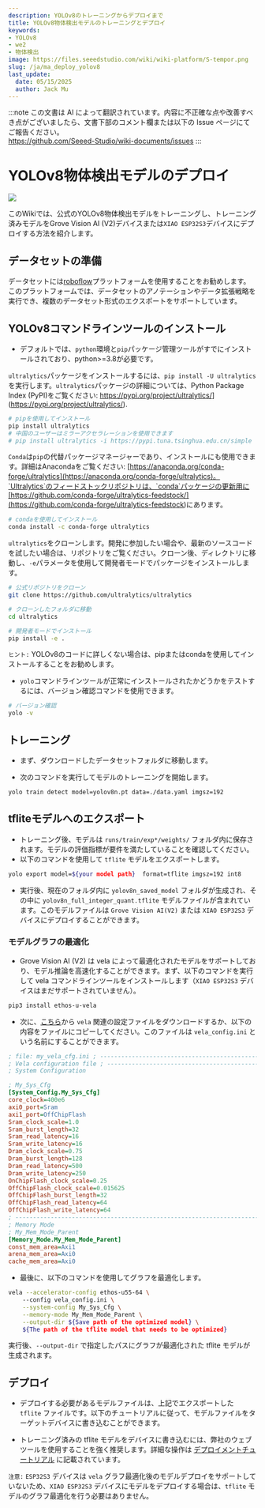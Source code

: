 ```yaml
---
description: YOLOv8のトレーニングからデプロイまで
title: YOLOv8物体検出モデルのトレーニングとデプロイ
keywords:
- YOLOv8
- we2 
- 物体検出
image: https://files.seeedstudio.com/wiki/wiki-platform/S-tempor.png
slug: /ja/ma_deploy_yolov8
last_update:
  date: 05/15/2025
  author: Jack Mu
---
```

:::note
この文書は AI によって翻訳されています。内容に不正確な点や改善すべき点がございましたら、文書下部のコメント欄または以下の Issue ページにてご報告ください。  
https://github.com/Seeed-Studio/wiki-documents/issues
:::

# YOLOv8物体検出モデルのデプロイ

<div style={{textAlign:'center'}}><img src="https://files.seeedstudio.com/sscma/static/detection_person_yolov8.png" style={{width:600, height:'auto'}}/></div>

このWikiでは、公式のYOLOv8物体検出モデルをトレーニングし、トレーニング済みモデルをGrove Vision AI (V2)デバイスまたは`XIAO ESP32S3`デバイスにデプロイする方法を紹介します。

## データセットの準備

データセットには[roboflow](https://universe.roboflow.com/)プラットフォームを使用することをお勧めします。このプラットフォームでは、データセットのアノテーションやデータ拡張戦略を実行でき、複数のデータセット形式のエクスポートをサポートしています。

## YOLOv8コマンドラインツールのインストール

- デフォルトでは、`python`環境と`pip`パッケージ管理ツールがすでにインストールされており、python>=3.8が必要です。

<Tabs>

<TabItem value="pip installation" label="pip">

`ultralytics`パッケージをインストールするには、`pip install -U ultralytics`を実行します。`ultralytics`パッケージの詳細については、Python Package Index (PyPI)をご覧ください: <https://pypi.org/project/ultralytics/>](<https://pypi.org/project/ultralytics/>).

```bash
# pipを使用してインストール
pip install ultralytics
# 中国のユーザーはミラーアクセラレーションを使用できます
# pip install ultralytics -i https://pypi.tuna.tsinghua.edu.cn/simple
```

</TabItem>

<TabItem value="conda installation" label="conda">

`Conda`は`pip`の代替パッケージマネージャーであり、インストールにも使用できます。詳細はAnacondaをご覧ください: [https://anaconda.org/conda-forge/ultralytics](https://anaconda.org/conda-forge/ultralytics)。`Ultralytics`のフィードストックリポジトリは、`conda`パッケージの更新用に[https://github.com/conda-forge/ultralytics-feedstock/](<https://github.com/conda-forge/ultralytics-feedstock>)にあります。

```bash
# condaを使用してインストール
conda install -c conda-forge ultralytics
```

</TabItem>

<TabItem value="Git installation" label="Git">

`ultralytics`をクローンします。開発に参加したい場合や、最新のソースコードを試したい場合は、リポジトリをご覧ください。クローン後、ディレクトリに移動し、`-e`パラメータを使用して開発者モードでパッケージをインストールします。

```bash
# 公式リポジトリをクローン
git clone https://github.com/ultralytics/ultralytics

# クローンしたフォルダに移動
cd ultralytics

# 開発者モードでインストール
pip install -e .
```

</TabItem>

</Tabs>

`ヒント:` YOLOv8のコードに詳しくない場合は、pipまたはcondaを使用してインストールすることをお勧めします。

- `yolo`コマンドラインツールが正常にインストールされたかどうかをテストするには、バージョン確認コマンドを使用できます。

```bash
# バージョン確認
yolo -v
```

## トレーニング

- まず、ダウンロードしたデータセットフォルダに移動します。

- 次のコマンドを実行してモデルのトレーニングを開始します。

```bash
yolo train detect model=yolov8n.pt data=./data.yaml imgsz=192
```

## tfliteモデルへのエクスポート

- トレーニング後、モデルは `runs/train/exp*/weights/` フォルダ内に保存されます。モデルの評価指標が要件を満たしていることを確認してください。
- 以下のコマンドを使用して `tflite` モデルをエクスポートします。

```bash
yolo export model=${your model path}  format=tflite imgsz=192 int8
```

- 実行後、現在のフォルダ内に `yolov8n_saved_model` フォルダが生成され、その中に `yolov8n_full_integer_quant.tflite` モデルファイルが含まれています。このモデルファイルは `Grove Vision AI(V2)` または `XIAO ESP32S3` デバイスにデプロイすることができます。

### モデルグラフの最適化

- Grove Vision AI (V2) は vela によって最適化されたモデルをサポートしており、モデル推論を高速化することができます。まず、以下のコマンドを実行して vela コマンドラインツールをインストールします（`XIAO ESP32S3` デバイスはまだサポートされていません）。

```bash
pip3 install ethos-u-vela
```

- 次に、[こちら](https://files.seeedstudio.com/sscma/configs/vela_config.ini)から `vela` 関連の設定ファイルをダウンロードするか、以下の内容をファイルにコピーしてください。このファイルは `vela_config.ini` という名前にすることができます。

```ini
; file: my_vela_cfg.ini ; ----------------------------------------------------------------------------- 
; Vela configuration file ; ----------------------------------------------------------------------------- 
; System Configuration 

; My_Sys_Cfg 
[System_Config.My_Sys_Cfg] 
core_clock=400e6 
axi0_port=Sram 
axi1_port=OffChipFlash 
Sram_clock_scale=1.0 
Sram_burst_length=32 
Sram_read_latency=16 
Sram_write_latency=16 
Dram_clock_scale=0.75 
Dram_burst_length=128 
Dram_read_latency=500 
Dram_write_latency=250 
OnChipFlash_clock_scale=0.25 
OffChipFlash_clock_scale=0.015625 
OffChipFlash_burst_length=32 
OffChipFlash_read_latency=64 
OffChipFlash_write_latency=64 
; ----------------------------------------------------------------------------- 
; Memory Mode 
; My_Mem_Mode_Parent 
[Memory_Mode.My_Mem_Mode_Parent] 
const_mem_area=Axi1 
arena_mem_area=Axi0 
cache_mem_area=Axi0
```

- 最後に、以下のコマンドを使用してグラフを最適化します。

```bash
vela --accelerator-config ethos-u55-64 \ 
    --config vela_config.ini \
    --system-config My_Sys_Cfg \
    --memory-mode My_Mem_Mode_Parent \
    --output-dir ${Save path of the optimized model} \
    ${The path of the tflite model that needs to be optimized}
```

実行後、`--output-dir` で指定したパスにグラフが最適化された tflite モデルが生成されます。

## デプロイ

- デプロイする必要があるモデルファイルは、上記でエクスポートした `tflite` ファイルです。以下のチュートリアルに従って、モデルファイルをターゲットデバイスに書き込むことができます。

- トレーニング済みの tflite モデルをデバイスに書き込むには、弊社のウェブツールを使用することを強く推奨します。詳細な操作は [デプロイメントチュートリアル](https://wiki.seeedstudio.com/ja/ModelAssistant_Deploy_Overview/) に記載されています。

`注意:` `ESP32S3` デバイスは `vela` グラフ最適化後のモデルデプロイをサポートしていないため、`XIAO ESP32S3` デバイスにモデルをデプロイする場合は、`tflite` モデルのグラフ最適化を行う必要はありません。